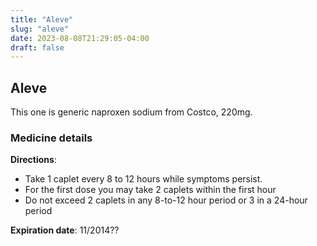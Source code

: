 ```yaml
---
title: "Aleve"
slug: "aleve"
date: 2023-08-08T21:29:05-04:00
draft: false
---
```


## Aleve
This one is generic naproxen sodium from Costco, 220mg.

### Medicine details
**Directions**: 
* Take 1 caplet every 8 to 12 hours while symptoms persist.
* For the first dose you may take 2 caplets within the first hour
* Do not exceed 2 caplets in any 8-to-12 hour period or 3 in a 24-hour period

**Expiration date**: 11/2014??


